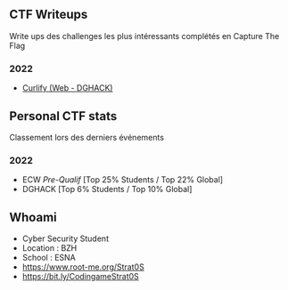 ## CTF Writeups

Write ups des challenges les plus intéressants complétés en Capture The Flag

### 2022 

- <a href="https://github.com/xStrat0S/CTF-Write-Ups/blob/main/Challenges/2022/DGhAck/Curlify/Curlify.md">Curlify (Web - DGHACK)</a>

## Personal CTF stats

Classement lors des derniers événements

### 2022

- ECW _Pre-Qualif_ [Top 25% Students / Top 22% Global]
- DGHACK [Top 6% Students / Top 10% Global]

## Whoami

- Cyber Security Student  
- Location : BZH 
- School : ESNA 
- https://www.root-me.org/Strat0S
- https://bit.ly/CodingameStrat0S
